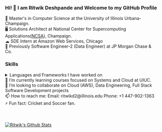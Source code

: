 ### Hi! 👋 I am Ritwik Deshpande and Welcome to my GitHub Profile


📖 Master's in Computer Science at the University of Illinois Urbana-Champaign. </br>
🖥 Solutions Architect at National Center for Supercomputing Applications([NCSA](https://ncsa.illinois.edu/)), Champaign.  </br>
☁ SDE Intern at Amazon Web Services, Chicago </br>
🏦 Previously Software Engineer-2 (Data Engineer) at JP Morgan Chase & Co. </br>

### Skills
<details>
<summary>Languages and Frameworks I have worked on </summary>

| Technology | Details |
|-----:|-----------|
|     Languages | Python3, Java, JavaScript, TypeScript, C, C++, Bash, SQL|
|     Technologies/Frameworks | Spark, Kafka, Splunk, Spring, Dagger, Mockito, Flask, Jenkins, React, Node, Git, Android(SDK) |
|     Cloud Technologies | Docker, Singularity, Kubernetes, AWS(Certified), GCP       |
|     Databases | MySQL, Oracle 19c, MongoDB, Cassandra      |

</details>
🌱 I’m currently learning courses focused on Systems and Cloud at UIUC. </br>
👯 I’m looking to collaborate on Cloud (AWS), Data Engineering, Full Stack Software Development projects </br>
📫 How to reach me: Email: ritwikd2@illinois.edu  Phone: +1 447-902-1363 </br>
⚡ Fun fact: Cricket and Soccer fan. </br>
</br>
</br>
  
[![Ritwik's Github Stats](https://github-readme-stats.vercel.app/api?username=ritwik-deshpande&show_icons=true&count_private=true&theme=blue)](https://github.com/ritwik-deshpande/github-readme-stats)

<!--
**ritwik-deshpande/ritwik-deshpande** is a ✨ _special_ ✨ repository because its `README.md` (this file) appears on your GitHub profile.

Here are some ideas to get you started:
- 🔭 I’m currently working on ...
- 🌱 I’m currently learning ...
- 👯 I’m looking to collaborate on ...
- 🤔 I’m looking for help with ...
- 💬 Ask me about ...
- 📫 How to reach me: ...
- 😄 Pronouns: ...
- ⚡ Fun fact: ...
-->
